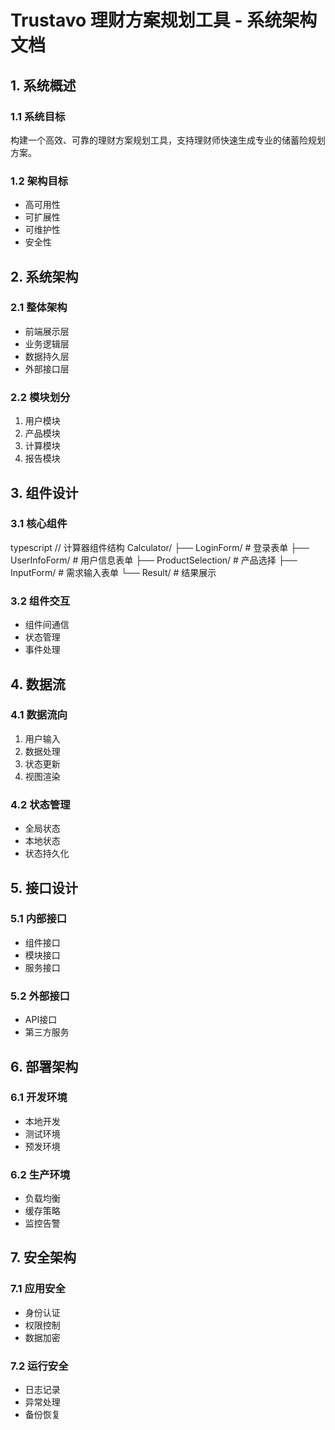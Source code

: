 # Trustavo 理财方案规划工具 - 系统架构文档

## 1. 系统概述
### 1.1 系统目标
构建一个高效、可靠的理财方案规划工具，支持理财师快速生成专业的储蓄险规划方案。

### 1.2 架构目标
- 高可用性
- 可扩展性
- 可维护性
- 安全性

## 2. 系统架构
### 2.1 整体架构
- 前端展示层
- 业务逻辑层
- 数据持久层
- 外部接口层

### 2.2 模块划分
1. 用户模块
2. 产品模块
3. 计算模块
4. 报告模块

## 3. 组件设计
### 3.1 核心组件 
typescript
// 计算器组件结构
Calculator/
├── LoginForm/ # 登录表单
├── UserInfoForm/ # 用户信息表单
├── ProductSelection/ # 产品选择
├── InputForm/ # 需求输入表单
└── Result/ # 结果展示

### 3.2 组件交互
- 组件间通信
- 状态管理
- 事件处理

## 4. 数据流
### 4.1 数据流向
1. 用户输入
2. 数据处理
3. 状态更新
4. 视图渲染

### 4.2 状态管理
- 全局状态
- 本地状态
- 状态持久化

## 5. 接口设计
### 5.1 内部接口
- 组件接口
- 模块接口
- 服务接口

### 5.2 外部接口
- API接口
- 第三方服务

## 6. 部署架构
### 6.1 开发环境
- 本地开发
- 测试环境
- 预发环境

### 6.2 生产环境
- 负载均衡
- 缓存策略
- 监控告警

## 7. 安全架构
### 7.1 应用安全
- 身份认证
- 权限控制
- 数据加密

### 7.2 运行安全
- 日志记录
- 异常处理
- 备份恢复


